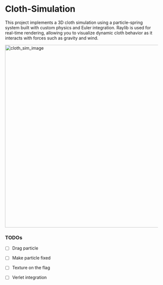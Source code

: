 # Cloth-Simulation

This project implements a 3D cloth simulation using a particle-spring system built with custom physics and Euler integration. Raylib is used for real-time rendering, allowing you to visualize dynamic cloth behavior as it interacts with forces such as gravity and wind.


<img src="https://github.com/user-attachments/assets/d364de8f-3fb5-4d92-a1d1-df353dbc274c" width="600" alt="cloth_sim_image">

### TODOs
- [ ] Drag particle
- [ ] Make particle fixed
- [ ] Texture on the flag
- [ ] Verlet integration

